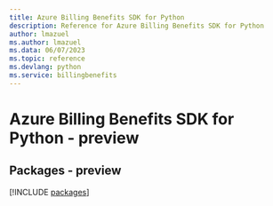 ```yaml
---
title: Azure Billing Benefits SDK for Python
description: Reference for Azure Billing Benefits SDK for Python
author: lmazuel
ms.author: lmazuel
ms.data: 06/07/2023
ms.topic: reference
ms.devlang: python
ms.service: billingbenefits
---
```

# Azure Billing Benefits SDK for Python - preview
## Packages - preview
[!INCLUDE [packages](billing-benefits-index.md)]